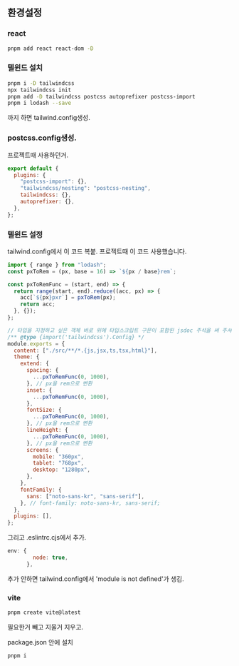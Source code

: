 ## 환경설정

### react
```bash
pnpm add react react-dom -D
```

### 텔윈드 설치
```bash
pnpm i -D tailwindcss
npx tailwindcss init
pnpm add -D tailwindcss postcss autoprefixer postcss-import
pnpm i lodash --save
```
까지 하면 tailwind.config생성.

### postcss.config생성.
프로젝트때 사용하던거.
```js
export default {
  plugins: {
    "postcss-import": {},
    "tailwindcss/nesting": "postcss-nesting",
    tailwindcss: {},
    autoprefixer: {},
  },
};
```

### 텔윈드 설정
tailwind.config에서 이 코드 복붙.
프로젝트때 이 코드 사용했습니다.

```js
import { range } from "lodash";
const pxToRem = (px, base = 16) => `${px / base}rem`;

const pxToRemFunc = (start, end) => {
  return range(start, end).reduce((acc, px) => {
    acc[`${px}pxr`] = pxToRem(px);
    return acc;
  }, {});
};

// 타입을 지정하고 싶은 객체 바로 위에 타입스크립트 구문이 포함된 jsdoc 주석을 써 주셔야 타입스크립트의 지원을 받을 수 있습니다,
/** @type {import('tailwindcss').Config} */
module.exports = {
  content: ["./src/**/*.{js,jsx,ts,tsx,html}"],
  theme: {
    extend: {
      spacing: {
        ...pxToRemFunc(0, 1000),
      }, // px을 rem으로 변환
      inset: {
        ...pxToRemFunc(0, 1000),
      },
      fontSize: {
        ...pxToRemFunc(0, 1000),
      }, // px을 rem으로 변환
      lineHeight: {
        ...pxToRemFunc(0, 1000),
      }, // px을 rem으로 변환
      screens: {
        mobile: "360px",
        tablet: "768px",
        desktop: "1280px",
      },
    },
    fontFamily: {
      sans: ["noto-sans-kr", "sans-serif"],
    }, // font-family: noto-sans-kr, sans-serif;
  },
  plugins: [],
};

```
그리고 .eslintrc.cjs에서 추가.
```js
env: {
        node: true,
      },
```
추가 안하면 tailwind.config에서
'module is not defined'가 생김.


### vite
```bash
pnpm create vite@latest
```
필요한거 빼고 지울거 지우고.

package.json 안에 설치
```bash
pnpm i
```